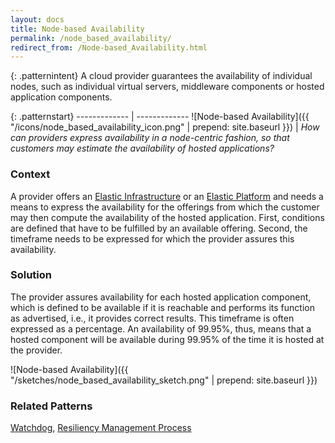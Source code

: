 ```yaml
---
layout: docs
title: Node-based Availability
permalink: /node_based_availability/
redirect_from: /Node-based_Availability.html
---
```


{: .patternintent}
A cloud provider guarantees the availability of individual nodes, such as individual virtual servers, middleware components or hosted application components.

{: .patternstart}
------------- | -------------
![Node-based Availability]({{ "/icons/node_based_availability_icon.png" | prepend: site.baseurl }})  | *How can providers express availability in a node-centric fashion, so that customers may estimate the availability of hosted applications?*

### Context
A provider offers an [Elastic Infrastructure](/elastic_infrastructure/) or an [Elastic Platform](/elastic_platform/) and needs a means to express the availability for the offerings from which the customer may then compute the availability of the hosted application. First, conditions are defined that have to be fulfilled by an available offering. Second, the timeframe needs to be expressed for which the provider assures this availability.

### Solution
The provider assures availability for each hosted application component, which is defined to be available if it is reachable and performs its function as advertised, i.e., it provides correct results. This timeframe is often expressed as a percentage. An availability of 99.95%, thus, means that a hosted component will be available during 99.95% of the time it is hosted at the provider.
 
![Node-based Availability]({{ "/sketches/node_based_availability_sketch.png" | prepend: site.baseurl }})

### Related Patterns
[Watchdog](/watchdog/), [Resiliency Management Process](/resiliency_management_process/)